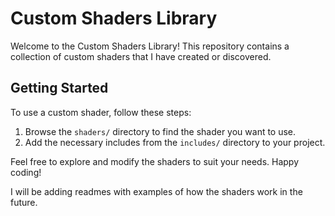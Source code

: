 # Custom Shaders Library

Welcome to the Custom Shaders Library! This repository contains a collection of custom shaders that I have created or discovered.

## Getting Started

To use a custom shader, follow these steps:

1. Browse the `shaders/` directory to find the shader you want to use.
2. Add the necessary includes from the `includes/` directory to your project.

Feel free to explore and modify the shaders to suit your needs. Happy coding!

I will be adding readmes with examples of how the shaders work in the future.
